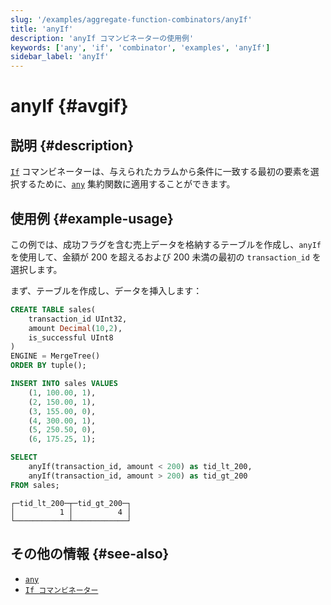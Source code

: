 ```yaml
---
slug: '/examples/aggregate-function-combinators/anyIf'
title: 'anyIf'
description: 'anyIf コマンビネーターの使用例'
keywords: ['any', 'if', 'combinator', 'examples', 'anyIf']
sidebar_label: 'anyIf'
---
```



# anyIf {#avgif}

## 説明 {#description}

[`If`](/sql-reference/aggregate-functions/combinators#-if) コマンビネーターは、与えられたカラムから条件に一致する最初の要素を選択するために、[`any`](/sql-reference/aggregate-functions/reference/any) 集約関数に適用することができます。

## 使用例 {#example-usage}

この例では、成功フラグを含む売上データを格納するテーブルを作成し、`anyIf` を使用して、金額が 200 を超えるおよび 200 未満の最初の `transaction_id` を選択します。

まず、テーブルを作成し、データを挿入します：

```sql title="クエリ"
CREATE TABLE sales(
    transaction_id UInt32,
    amount Decimal(10,2),
    is_successful UInt8
) 
ENGINE = MergeTree()
ORDER BY tuple();

INSERT INTO sales VALUES
    (1, 100.00, 1),
    (2, 150.00, 1),
    (3, 155.00, 0),
    (4, 300.00, 1),
    (5, 250.50, 0),
    (6, 175.25, 1);
```

```sql
SELECT
    anyIf(transaction_id, amount < 200) as tid_lt_200,
    anyIf(transaction_id, amount > 200) as tid_gt_200
FROM sales;
```

```response title="レスポンス"
┌─tid_lt_200─┬─tid_gt_200─┐
│          1 │          4 │
└────────────┴────────────┘
```

## その他の情報 {#see-also}
- [`any`](/sql-reference/aggregate-functions/reference/any)
- [`If コマンビネーター`](/sql-reference/aggregate-functions/combinators#-if)
